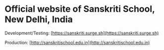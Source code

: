 # Official website of Sanskriti School, New Delhi, India

Development/Testing: [https://sanskriti.surge.sh](https://sanskriti.surge.sh)

Production: [http://sanskritischool.edu.in](http://sanskritischool.edu.in)